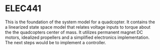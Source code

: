 # ELEC441

This is the foundation of the system model for a quadcopter.
It contains the a linearized state space model that relates voltage inputs to torque about the the quadcopters center of mass.
It utilizes permanent magnet DC motors, idealized propellers and a simplified electronics implementation.
The next steps would be to implement a controller.
